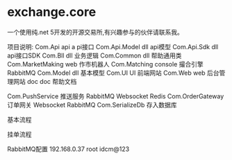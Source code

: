 # exchange.core
一个使用纯.net 5开发的开源交易所,有兴趣参与的伙伴请联系我。

项目说明:
Com.Api                 api     a   pi接口
Com.Api.Model           dll         api模型
Com.Api.Sdk             dll         api接口SDK
Com.Bll                 dll         业务逻辑
Com.Common              dll         帮助通用类
Com.MarketMaking        web         作市机器人
Com.Matching            console     撮合引擎    RabbitMQ
Com.Model               dll         基本模型
Com.UI                  UI          前端网站
Com.Web                 web         后台管理网站
doc                     doc         帮助文档


Com.PushService         推送服务    RabbitMQ Websocket Redis
Com.OrderGateway        订单网关    Websocket RabbitMQ
Com.SerializeDb         存入数据库



基本流程

挂单流程



RabbitMQ配置
192.168.0.37
root
idcm@123

